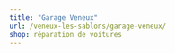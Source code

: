 ```yaml
---
title: "Garage Veneux"
url: /veneux-les-sablons/garage-veneux/
shop: réparation de voitures
---
```

